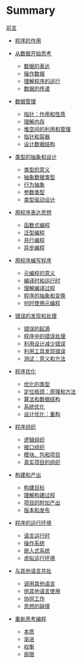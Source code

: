 # Summary

[前言](00-preface.md)

- [程序的作用](chap-01/00-index.md)

- [从数据开始思考](chap-02/00-index.md)
  - [数据的表达](chap-02/01-data-representation.md)
  - [操作数据](chap-02/02-operation.md)
  - [理解程序的运行](chap-02/03-program-execution.md)
  - [数据的传递](chap-02/04-data-transfer.md)

- [数据管理](chap-03/00-index.md)
  - [指针：作用和性质]()
  - [理解内存]()
  - [堆空间的利用和管理]()
  - [指针和容器]()
  - [设计数据结构](chap-03/05-design-data-structure.md)

- [类型的抽象和设计](chap-04/00-index.md)
  - [类型的意义]()
  - [抽象数据类型]()
  - [行为抽象]()
  - [参数类型]()
  - [类型驱动设计]()

- [用程序表达思想](chap-05/00-index.md)
  - [函数式编程]()
  - [泛型编程]()
  - [并行编程]()
  - [异步编程]()

- [用程序编写程序](chap-06/00-index.md)
  - [元编程的意义]()
  - [编译时和运行时]()
  - [理解编译过程]()
  - [程序的抽象和变换]()
  - [何时使用元编程]()

- [错误的发现和处理](chap-07/00-index.md)
  - [错误的起源]()
  - [程序中的错误处理]()
  - [利用设计减少错误]()
  - [利用工具发现错误]()
  - [测试：意义和方法]()

- [程序优化](chap-08/00-index.md)
  - [优化的类型]()
  - [定位瓶颈：原理和方法]()
  - [算法和数据结构]()
  - [系统优化]()
  - [设计优化：重构]()

- [程序组织](chap-09/00-index.md)
  - [逻辑组织]()
  - [接口组织]()
  - [模块、包和项目]()
  - [真实项目的组织]()

- [构建和产出](chap-10/00-index.md)
  - [构建目标]()
  - [理解构建过程]()
  - [项目的附加产出]()
  - [版本和发布]()

- [程序的运行环境](chap-11/00-index.md)
  - [语言运行时]()
  - [操作系统]()
  - [嵌入式系统]()
  - [虚拟运行环境]()

- [与其他语言共处](chap-12/00-index.md)
  - [调用其他语言]()
  - [供其他语言使用]()
  - [协同工作]()
  - [思想的碰撞]()

- [重新思考编程](chap-13/00-index.md)
  - [本质]()
  - [渐进]()
  - [权衡]()
  - [局限]()
